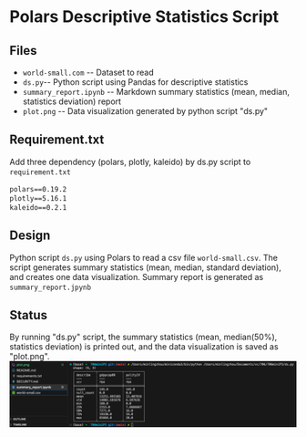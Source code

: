 # Polars Descriptive Statistics Script

## Files

* `world-small.com` -- Dataset to read
* `ds.py`-- Python script using Pandas for descriptive statistics
* `summary_report.ipynb` -- Markdown summary statistics (mean, median, statistics deviation) report
* `plot.png` -- Data visualization generated by python script "ds.py"

## Requirement.txt

Add three dependency (polars, plotly, kaleido) by ds.py script to `requirement.txt`

```
polars==0.19.2
plotly==5.16.1
kaleido==0.2.1
```

## Design

Python script `ds.py` using Polars to read a csv file `world-small.csv`. The script generates summary statistics (mean, median, standard deviation), and creates one data visualization. Summary report is generated as `summary_report.jpynb`

## Status

By running "ds.py" script, the summary statistics (mean, median(50%), statistics deviation) is printed out, and the data visualization is saved as "plot.png".
![Alt text](screenshot.png)